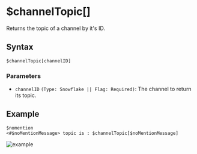 # $channelTopic[]
Returns the topic of a channel by it's ID.

## Syntax
```
$channelTopic[channelID]
```

### Parameters
- `channelID` `(Type: Snowflake || Flag: Required)`: The channel to return its topic.

## Example
```
$nomention
<#$noMentionMessage> topic is : $channelTopic[$noMentionMessage]
```

![example](https://user-images.githubusercontent.com/70468667/219971438-d624efbc-d1ff-4519-8377-7744ededda4f.jpg)
